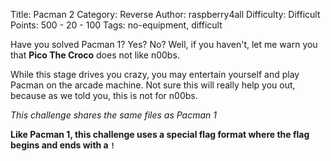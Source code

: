 Title: Pacman 2
Category: Reverse
Author: raspberry4all
Difficulty: Difficult
Points: 500 - 20 - 100
Tags: no-equipment, difficult

Have you solved Pacman 1? Yes? No? Well, if you haven't, let me warn you that **Pico The Croco** does not like n00bs.

While this stage drives you crazy, you may entertain yourself and play Pacman on the arcade machine. Not sure this will really help you out, because as we told you, this is not for n00bs.

*This challenge shares the same files as Pacman 1*

**Like Pacman 1, this challenge uses a special flag format where the flag begins and ends with a `!`**


